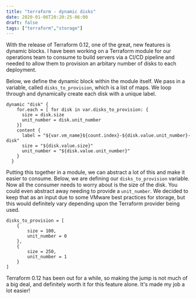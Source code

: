 ```yaml
---
title: "terraform - dynamic disks"
date: 2020-01-06T20:20:25-06:00
draft: false
tags: ["terraform","storage"]
---
```


With the release of Terraform 0.12, one of the great, new features is dynamic blocks. I have been working on a Terraform module for our operations team to consume to build servers via a CI/CD pipeline and needed to allow them to provision an arbitary number of disks to each deployment.

Below, we define the dynamic block within the module itself. We pass in a variable, called `disks_to_provision`, which is a list of maps. We loop through and dynamically create each disk with a unique label.

```hcl
dynamic "disk" {
    for.each = [ for disk in var.disks_to_provision: {
      size = disk.size
      unit_number = disk.unit_number
    }]
    content {
      label = "${var.vm_name}${count.index}-${disk.value.unit_number}-disk"
      size = "${disk.value.size}"
      unit_number = "${disk.value.unit_number}"
    }
  }
```

Putting this together in a module, we can abstract a lot of this and make it easier to consume. Below, we are defining our `disks_to_provision` variable. Now all the consumer needs to worry about is the size of the disk. You could even abstract away needing to provide a `unit_number`. We decided to keep that as an input due to some VMware best practices for storage, but this would definitely vary depending upon the Terraform provider being used.

```hcl
disks_to_provision = [
    {
        size = 100,
        unit_number = 0
    },
    {
        size = 250,
        unit_number = 1
    }
]
```

Terraform 0.12 has been out for a while, so making the jump is not much of a big deal, and definitely worth it for this feature alone. It's made my job a lot easier!
